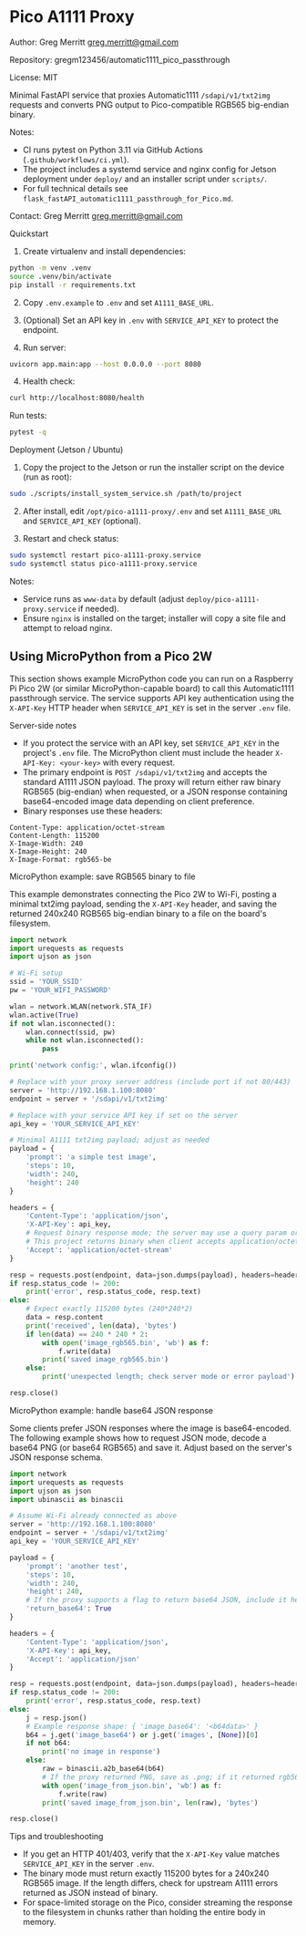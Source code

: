 # Pico A1111 Proxy

Author: Greg Merritt <greg.merritt@gmail.com>

Repository: gregm123456/automatic1111_pico_passthrough

License: MIT

Minimal FastAPI service that proxies Automatic1111 `/sdapi/v1/txt2img` requests and converts PNG output to Pico-compatible RGB565 big-endian binary.



Notes:
- CI runs pytest on Python 3.11 via GitHub Actions (`.github/workflows/ci.yml`).
- The project includes a systemd service and nginx config for Jetson deployment under `deploy/` and an installer script under `scripts/`.
- For full technical details see `flask_fastAPI_automatic1111_passthrough_for_Pico.md`.

Contact: Greg Merritt <greg.merritt@gmail.com>

Quickstart

1. Create virtualenv and install dependencies:

```bash
python -m venv .venv
source .venv/bin/activate
pip install -r requirements.txt
```

2. Copy `.env.example` to `.env` and set `A1111_BASE_URL`.
3. (Optional) Set an API key in `.env` with `SERVICE_API_KEY` to protect the endpoint.

3. Run server:

```bash
uvicorn app.main:app --host 0.0.0.0 --port 8080
```

4. Health check:

```bash
curl http://localhost:8080/health
```

Run tests:

```bash
pytest -q
```

Deployment (Jetson / Ubuntu)

1. Copy the project to the Jetson or run the installer script on the device (run as root):

```bash
sudo ./scripts/install_system_service.sh /path/to/project
```

2. After install, edit `/opt/pico-a1111-proxy/.env` and set `A1111_BASE_URL` and `SERVICE_API_KEY` (optional).

3. Restart and check status:

```bash
sudo systemctl restart pico-a1111-proxy.service
sudo systemctl status pico-a1111-proxy.service
```

Notes:
- Service runs as `www-data` by default (adjust `deploy/pico-a1111-proxy.service` if needed).
- Ensure `nginx` is installed on the target; installer will copy a site file and attempt to reload nginx.

Using MicroPython from a Pico 2W
--------------------------------

This section shows example MicroPython code you can run on a Raspberry Pi Pico 2W (or similar MicroPython-capable board) to call this Automatic1111 passthrough service. The service supports API key authentication using the `X-API-Key` HTTP header when `SERVICE_API_KEY` is set in the server `.env` file.

Server-side notes
- If you protect the service with an API key, set `SERVICE_API_KEY` in the project's `.env` file. The MicroPython client must include the header `X-API-Key: <your-key>` with every request.
- The primary endpoint is `POST /sdapi/v1/txt2img` and accepts the standard A1111 JSON payload. The proxy will return either raw binary RGB565 (big-endian) when requested, or a JSON response containing base64-encoded image data depending on client preference.
- Binary responses use these headers:

```
Content-Type: application/octet-stream
Content-Length: 115200
X-Image-Width: 240
X-Image-Height: 240
X-Image-Format: rgb565-be
```

MicroPython example: save RGB565 binary to file

This example demonstrates connecting the Pico 2W to Wi-Fi, posting a minimal txt2img payload, sending the `X-API-Key` header, and saving the returned 240x240 RGB565 big-endian binary to a file on the board's filesystem.

```python
import network
import urequests as requests
import ujson as json

# Wi-Fi setup
ssid = 'YOUR_SSID'
pw = 'YOUR_WIFI_PASSWORD'

wlan = network.WLAN(network.STA_IF)
wlan.active(True)
if not wlan.isconnected():
	wlan.connect(ssid, pw)
	while not wlan.isconnected():
		pass

print('network config:', wlan.ifconfig())

# Replace with your proxy server address (include port if not 80/443)
server = 'http://192.168.1.100:8080'
endpoint = server + '/sdapi/v1/txt2img'

# Replace with your service API key if set on the server
api_key = 'YOUR_SERVICE_API_KEY'

# Minimal A1111 txt2img payload; adjust as needed
payload = {
	'prompt': 'a simple test image',
	'steps': 10,
	'width': 240,
	'height': 240
}

headers = {
	'Content-Type': 'application/json',
	'X-API-Key': api_key,
	# Request binary response mode; the server may use a query param or header to select.
	# This project returns binary when client accepts application/octet-stream.
	'Accept': 'application/octet-stream'
}

resp = requests.post(endpoint, data=json.dumps(payload), headers=headers)
if resp.status_code != 200:
	print('error', resp.status_code, resp.text)
else:
	# Expect exactly 115200 bytes (240*240*2)
	data = resp.content
	print('received', len(data), 'bytes')
	if len(data) == 240 * 240 * 2:
		with open('image_rgb565.bin', 'wb') as f:
			f.write(data)
		print('saved image_rgb565.bin')
	else:
		print('unexpected length; check server mode or error payload')

resp.close()
```

MicroPython example: handle base64 JSON response

Some clients prefer JSON responses where the image is base64-encoded. The following example shows how to request JSON mode, decode a base64 PNG (or base64 RGB565) and save it. Adjust based on the server's JSON response schema.

```python
import network
import urequests as requests
import ujson as json
import ubinascii as binascii

# Assume Wi-Fi already connected as above
server = 'http://192.168.1.100:8080'
endpoint = server + '/sdapi/v1/txt2img'
api_key = 'YOUR_SERVICE_API_KEY'

payload = {
	'prompt': 'another test',
	'steps': 10,
	'width': 240,
	'height': 240,
	# If the proxy supports a flag to return base64 JSON, include it here.
	'return_base64': True
}

headers = {
	'Content-Type': 'application/json',
	'X-API-Key': api_key,
	'Accept': 'application/json'
}

resp = requests.post(endpoint, data=json.dumps(payload), headers=headers)
if resp.status_code != 200:
	print('error', resp.status_code, resp.text)
else:
	j = resp.json()
	# Example response shape: { 'image_base64': '<b64data>' }
	b64 = j.get('image_base64') or j.get('images', [None])[0]
	if not b64:
		print('no image in response')
	else:
		raw = binascii.a2b_base64(b64)
		# If the proxy returned PNG, save as .png; if it returned rgb565 save as .bin
		with open('image_from_json.bin', 'wb') as f:
			f.write(raw)
		print('saved image_from_json.bin', len(raw), 'bytes')

resp.close()
```

Tips and troubleshooting
- If you get an HTTP 401/403, verify that the `X-API-Key` value matches `SERVICE_API_KEY` in the server `.env`.
- The binary mode must return exactly 115200 bytes for a 240x240 RGB565 image. If the length differs, check for upstream A1111 errors returned as JSON instead of binary.
- For space-limited storage on the Pico, consider streaming the response to the filesystem in chunks rather than holding the entire body in memory.


